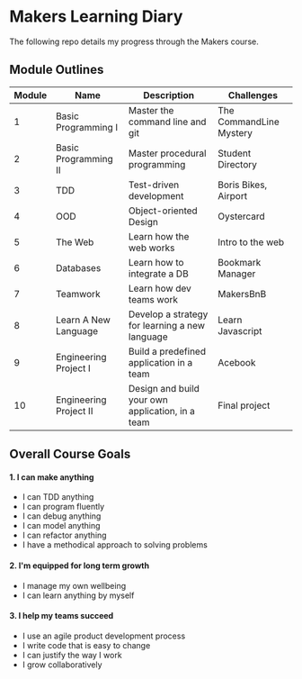# Makers Learning Diary

The following repo details my progress through the Makers course.

## Module Outlines

| Module  | Name | Description | Challenges |
| --- | --- | --- | --- |
| 1 | Basic Programming I | Master the command line and git | The CommandLine Mystery |
| 2 | Basic Programming II | Master procedural programming | Student Directory|
| 3 | TDD | Test-driven development | Boris Bikes, Airport |
| 4 | OOD | Object-oriented Design | Oystercard |
| 5 | The Web | Learn how the web works | Intro to the web |
| 6 | Databases | Learn how to integrate a DB | Bookmark Manager |
| 7 | Teamwork | Learn how dev teams work | MakersBnB |
| 8 | Learn A New Language | Develop a strategy for learning a new language | Learn Javascript |
| 9 | Engineering Project I | Build a predefined application in a team | Acebook |
| 10 | Engineering Project II | Design and build your own application, in a team | Final project |

## Overall Course Goals
#### 1. I can make anything
- I can TDD anything
- I can program fluently
- I can debug anything
- I can model anything
- I can refactor anything
- I have a methodical approach to solving problems
#### 2. I'm equipped for long term growth
- I manage my own wellbeing
- I can learn anything by myself
#### 3. I help my teams succeed
- I use an agile product development process
- I write code that is easy to change
- I can justify the way I work
- I grow collaboratively